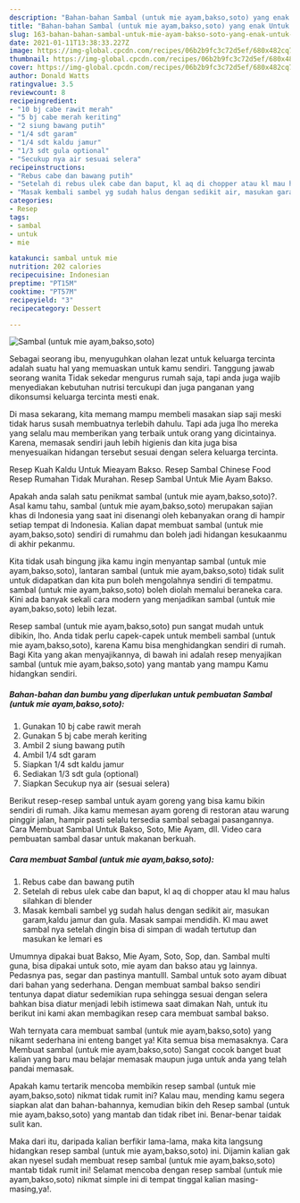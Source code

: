 ```yaml
---
description: "Bahan-bahan Sambal (untuk mie ayam,bakso,soto) yang enak Untuk Jualan"
title: "Bahan-bahan Sambal (untuk mie ayam,bakso,soto) yang enak Untuk Jualan"
slug: 163-bahan-bahan-sambal-untuk-mie-ayam-bakso-soto-yang-enak-untuk-jualan
date: 2021-01-11T13:38:33.227Z
image: https://img-global.cpcdn.com/recipes/06b2b9fc3c72d5ef/680x482cq70/sambal-untuk-mie-ayambaksosoto-foto-resep-utama.jpg
thumbnail: https://img-global.cpcdn.com/recipes/06b2b9fc3c72d5ef/680x482cq70/sambal-untuk-mie-ayambaksosoto-foto-resep-utama.jpg
cover: https://img-global.cpcdn.com/recipes/06b2b9fc3c72d5ef/680x482cq70/sambal-untuk-mie-ayambaksosoto-foto-resep-utama.jpg
author: Donald Watts
ratingvalue: 3.5
reviewcount: 8
recipeingredient:
- "10 bj cabe rawit merah"
- "5 bj cabe merah keriting"
- "2 siung bawang putih"
- "1/4 sdt garam"
- "1/4 sdt kaldu jamur"
- "1/3 sdt gula optional"
- "Secukup nya air sesuai selera"
recipeinstructions:
- "Rebus cabe dan bawang putih"
- "Setelah di rebus ulek cabe dan baput, kl aq di chopper atau kl mau halus silahkan di blender"
- "Masak kembali sambel yg sudah halus dengan sedikit air, masukan garam,kaldu jamur dan gula. Masak sampai mendidih. Kl mau awet sambal nya setelah dingin bisa di simpan di wadah tertutup dan masukan ke lemari es"
categories:
- Resep
tags:
- sambal
- untuk
- mie

katakunci: sambal untuk mie 
nutrition: 202 calories
recipecuisine: Indonesian
preptime: "PT15M"
cooktime: "PT57M"
recipeyield: "3"
recipecategory: Dessert

---
```



![Sambal (untuk mie ayam,bakso,soto)](https://img-global.cpcdn.com/recipes/06b2b9fc3c72d5ef/680x482cq70/sambal-untuk-mie-ayambaksosoto-foto-resep-utama.jpg)

Sebagai seorang ibu, menyuguhkan olahan lezat untuk keluarga tercinta adalah suatu hal yang memuaskan untuk kamu sendiri. Tanggung jawab seorang  wanita Tidak sekedar mengurus rumah saja, tapi anda juga wajib menyediakan kebutuhan nutrisi tercukupi dan juga panganan yang dikonsumsi keluarga tercinta mesti enak.

Di masa  sekarang, kita memang mampu membeli masakan siap saji meski tidak harus susah membuatnya terlebih dahulu. Tapi ada juga lho mereka yang selalu mau memberikan yang terbaik untuk orang yang dicintainya. Karena, memasak sendiri jauh lebih higienis dan kita juga bisa menyesuaikan hidangan tersebut sesuai dengan selera keluarga tercinta. 

Resep Kuah Kaldu Untuk Mieayam Bakso. Resep Sambal Chinese Food Resep Rumahan Tidak Murahan. Resep Sambal Untuk Mie Ayam Bakso.

Apakah anda salah satu penikmat sambal (untuk mie ayam,bakso,soto)?. Asal kamu tahu, sambal (untuk mie ayam,bakso,soto) merupakan sajian khas di Indonesia yang saat ini disenangi oleh kebanyakan orang di hampir setiap tempat di Indonesia. Kalian dapat membuat sambal (untuk mie ayam,bakso,soto) sendiri di rumahmu dan boleh jadi hidangan kesukaanmu di akhir pekanmu.

Kita tidak usah bingung jika kamu ingin menyantap sambal (untuk mie ayam,bakso,soto), lantaran sambal (untuk mie ayam,bakso,soto) tidak sulit untuk didapatkan dan kita pun boleh mengolahnya sendiri di tempatmu. sambal (untuk mie ayam,bakso,soto) boleh diolah memalui beraneka cara. Kini ada banyak sekali cara modern yang menjadikan sambal (untuk mie ayam,bakso,soto) lebih lezat.

Resep sambal (untuk mie ayam,bakso,soto) pun sangat mudah untuk dibikin, lho. Anda tidak perlu capek-capek untuk membeli sambal (untuk mie ayam,bakso,soto), karena Kamu bisa menghidangkan sendiri di rumah. Bagi Kita yang akan menyajikannya, di bawah ini adalah resep menyajikan sambal (untuk mie ayam,bakso,soto) yang mantab yang mampu Kamu hidangkan sendiri.

<!--inarticleads1-->

##### Bahan-bahan dan bumbu yang diperlukan untuk pembuatan Sambal (untuk mie ayam,bakso,soto):

1. Gunakan 10 bj cabe rawit merah
1. Gunakan 5 bj cabe merah keriting
1. Ambil 2 siung bawang putih
1. Ambil 1/4 sdt garam
1. Siapkan 1/4 sdt kaldu jamur
1. Sediakan 1/3 sdt gula (optional)
1. Siapkan Secukup nya air (sesuai selera)


Berikut resep-resep sambal untuk ayam goreng yang bisa kamu bikin sendiri di rumah. Jika kamu memesan ayam goreng di restoran atau warung pinggir jalan, hampir pasti selalu tersedia sambal sebagai pasangannya. Cara Membuat Sambal Untuk Bakso, Soto, Mie Ayam, dll. Video cara pembuatan sambal dasar untuk makanan berkuah. 

<!--inarticleads2-->

##### Cara membuat Sambal (untuk mie ayam,bakso,soto):

1. Rebus cabe dan bawang putih
1. Setelah di rebus ulek cabe dan baput, kl aq di chopper atau kl mau halus silahkan di blender
1. Masak kembali sambel yg sudah halus dengan sedikit air, masukan garam,kaldu jamur dan gula. Masak sampai mendidih. Kl mau awet sambal nya setelah dingin bisa di simpan di wadah tertutup dan masukan ke lemari es


Umumnya dipakai buat Bakso, Mie Ayam, Soto, Sop, dan. Sambal multi guna, bisa dipakai untuk soto, mie ayam dan bakso atau yg lainnya. Pedasnya pas, segar dan pastinya mantulll. Sambal untuk soto ayam dibuat dari bahan yang sederhana. Dengan membuat sambal bakso sendiri tentunya dapat diatur sedemikian rupa sehingga sesuai dengan selera bahkan bisa diatur menjadi lebih istimewa saat dimakan Nah, untuk itu berikut ini kami akan membagikan resep cara membuat sambal bakso. 

Wah ternyata cara membuat sambal (untuk mie ayam,bakso,soto) yang nikamt sederhana ini enteng banget ya! Kita semua bisa memasaknya. Cara Membuat sambal (untuk mie ayam,bakso,soto) Sangat cocok banget buat kalian yang baru mau belajar memasak maupun juga untuk anda yang telah pandai memasak.

Apakah kamu tertarik mencoba membikin resep sambal (untuk mie ayam,bakso,soto) nikmat tidak rumit ini? Kalau mau, mending kamu segera siapkan alat dan bahan-bahannya, kemudian bikin deh Resep sambal (untuk mie ayam,bakso,soto) yang mantab dan tidak ribet ini. Benar-benar taidak sulit kan. 

Maka dari itu, daripada kalian berfikir lama-lama, maka kita langsung hidangkan resep sambal (untuk mie ayam,bakso,soto) ini. Dijamin kalian gak akan nyesel sudah membuat resep sambal (untuk mie ayam,bakso,soto) mantab tidak rumit ini! Selamat mencoba dengan resep sambal (untuk mie ayam,bakso,soto) nikmat simple ini di tempat tinggal kalian masing-masing,ya!.

